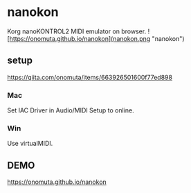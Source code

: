 # nanokon
Korg nanoKONTROL2 MIDI emulator on browser.
![https://onomuta.github.io/nanokon](nanokon.png "nanokon")

## setup
https://qiita.com/onomuta/items/663926501600f77ed898
### Mac
Set IAC Driver in Audio/MIDI Setup to online.

### Win
Use virtualMIDI.

## DEMO
https://onomuta.github.io/nanokon
